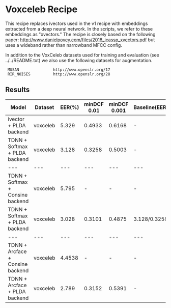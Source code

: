  # Voxceleb Recipe

 This recipe replaces ivectors used in the v1 recipe with embeddings extracted
 from a deep neural network.  In the scripts, we refer to these embeddings as
 "xvectors."  The recipe is closely based on the following paper:
 http://www.danielpovey.com/files/2018_icassp_xvectors.pdf but uses a wideband
 rather than narrowband MFCC config.

 In addition to the VoxCeleb datasets used for training and evaluation (see
 ../../README.txt) we also use the following datasets for augmentation.

     MUSAN               http://www.openslr.org/17
     RIR_NOISES          http://www.openslr.org/28

## Results

 | Model | Dataset | EER(%) | minDCF 0.01 | minDCF 0.001 | Baseline(EER/minDCF0.01/minDCF0.001) | Reference| Config |
 | ---   | ---  |  --- | ---  | --- | --- | --- | --- |
 | ivector + PLDA backend | voxceleb | 5.329 | 0.4933 | 0.6168 | - | kaldi | - |
 | TDNN + Softmax + PLDA backend | voxceleb | 3.128 | 0.3258 | 0.5003 | - | kaldi | - |
 | ---   | ---  |  --- | ---  | --- | --- | --- | --- |
 | TDNN + Softmax + Consine backend | voxceleb | 5.795 | - | - | - | kaldi | conf/tdnn_softmax.yml |
 | TDNN + Softmax + PLDA backend| voxceleb | 3.028 | 0.3101 | 0.4875 | 3.128/0.3258/0.5003 | kaldi | conf/tdnn_softmax.yml |
 | ---   | ---  |  --- | ---  | --- | --- | --- | --- |
 | TDNN + Arcface + Consine backend | voxceleb | 4.4538 | - | - | - | - | conf/tdnn_arcface.yml |
 | TDNN + Arcface + PLDA backend | voxceleb | 2.789 | 0.3152 | 0.5391 | - | - | conf/tdnn_arcface.yml |


